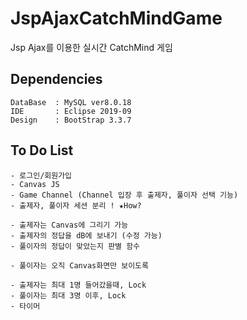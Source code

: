 # JspAjaxCatchMindGame
Jsp Ajax를 이용한 실시간 CatchMind 게임 

## Dependencies
```
DataBase  : MySQL ver8.0.18 
IDE       : Eclipse 2019-09 
Design    : BootStrap 3.3.7
```

## To Do List
```
- 로그인/회원가입
- Canvas JS
- Game Channel (Channel 입장 후 출제자, 풀이자 선택 기능) 
- 출제자, 풀이자 세션 분리 ! ★How?

- 출제자는 Canvas에 그리기 가능 
- 출제자의 정답을 dB에 보내기 (수정 가능)
- 풀이자의 정답이 맞았는지 판별 함수

- 풀이자는 오직 Canvas화면만 보이도록

- 출제자는 최대 1명 들어갔을때, Lock 
- 풀이자는 최대 3명 이후, Lock
- 타이머
```
